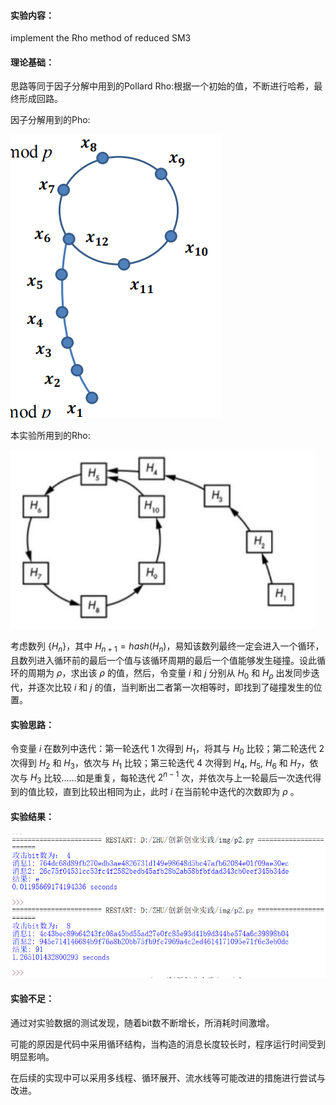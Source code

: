 #### 实验内容：
implement the Rho method of reduced SM3
#### 理论基础：
思路等同于因子分解中用到的Pollard Rho:根据一个初始的值，不断进行哈希，最终形成回路。

因子分解用到的Pho:

![img](https://github.com/Azzzting/homework-group-48/blob/main/Project2/img/1.png)

本实验所用到的Rho:

![img](https://github.com/Azzzting/homework-group-48/blob/main/Project2/img/2.png)

考虑数列 $\lbrace H_n\rbrace$，其中 $H_{n+1}=hash(H_n)$，易知该数列最终一定会进入一个循环，且数列进入循环前的最后一个值与该循环周期的最后一个值能够发生碰撞。设此循环的周期为 $\rho$，求出该 $\rho$ 的值，然后，令变量 $i$ 和 $j$ 分别从 $H_0$ 和 $H_\rho$ 出发同步迭代，并逐次比较 $i$ 和 $j$ 的值，当判断出二者第一次相等时，即找到了碰撞发生的位置。
#### 实验思路：
令变量 $i$ 在数列中迭代：第一轮迭代 $1$ 次得到 $H_1$，将其与 $H_0$ 比较；第二轮迭代 $2$ 次得到 $H_2$ 和 $H_3$，依次与 $H_1$ 比较；第三轮迭代 $4$ 次得到 $H_4$, $H_5$, $H_6$ 和 $H_7$，依次与 $H_3$ 比较……如是重复，每轮迭代 $2^{n-1}$ 次，并依次与上一轮最后一次迭代得到的值比较，直到比较出相同为止，此时 $i$ 在当前轮中迭代的次数即为 $\rho$ 。

#### 实验结果：
![img](https://github.com/Azzzting/homework-group-48/blob/main/Project2/img/3.png)

#### 实验不足：
通过对实验数据的测试发现，随着bit数不断增长，所消耗时间激增。

可能的原因是代码中采用循环结构，当构造的消息长度较长时，程序运行时间受到明显影响。

在后续的实现中可以采用多线程、循环展开、流水线等可能改进的措施进行尝试与改进。

